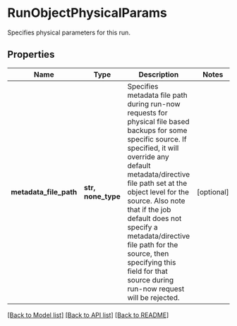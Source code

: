 # RunObjectPhysicalParams

Specifies physical parameters for this run.

## Properties
Name | Type | Description | Notes
------------ | ------------- | ------------- | -------------
**metadata_file_path** | **str, none_type** | Specifies metadata file path during run-now requests for physical file based backups for some specific source. If specified, it will override any default metadata/directive file path set at the object level for the source. Also note that if the job default does not specify a metadata/directive file path for the source, then specifying this field for that source during run-now request will be rejected. | [optional] 

[[Back to Model list]](../README.md#documentation-for-models) [[Back to API list]](../README.md#documentation-for-api-endpoints) [[Back to README]](../README.md)


